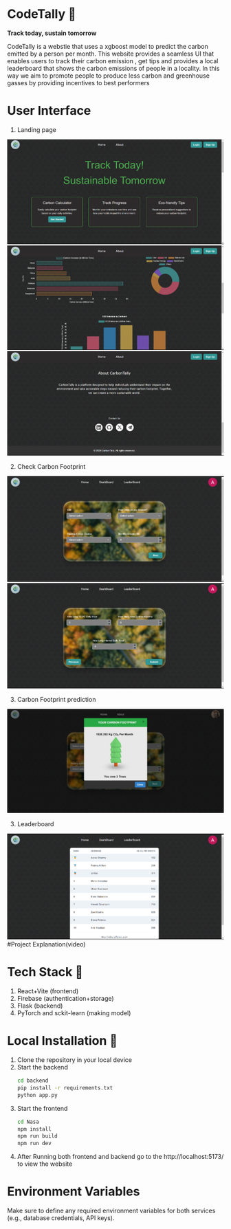 # CodeTally 🌳
**Track today, sustain tomorrow**

CodeTally is a webstie that uses a xgboost model to predict the carbon emitted by a person per month. This website provides a seamless UI that enables users to track their carbon emission , get tips and provides a local leaderboard that shows the carbon emissions of people in a locality. In this way we aim to promote people to produce less carbon and greenhouse gasses by providing incentives to best performers

# User Interface

1. Landing page

![land1](Nasa/src//assets//Images/home1.png)
![land2](Nasa/src//assets//Images/home2.png)
![land3](Nasa/src//assets//Images/home3.png)

2. Check Carbon Footprint

![home1](Nasa/src//assets//Images/survey1.png)
![home2](Nasa/src//assets//Images/survey2.png)

3. Carbon Footprint prediction

![pred](Nasa/src//assets//Images/carbon.jpg)

3. Leaderboard

![leader](Nasa/src//assets//Images/table.png)
#Project Explanation(video)
    
# Tech Stack 🚀

1. React+Vite (frontend)
2. Firebase (authentication+storage)
3. Flask (backend)
4. PyTorch and sckit-learn (making model)

# Local Installation 🤖

1. Clone the repository in your local device
2. Start the backend
    ```bash
    cd backend
    pip install -r requirements.txt
    python app.py
    ```
3. Start the frontend
    ```bash
    cd Nasa
    npm install
    npm run build
    npm run dev
    ```
4. After Running both frontend and backend go to the http://localhost:5173/ to view the website

# Environment Variables

Make sure to define any required environment variables for both services (e.g., database credentials, API keys).
